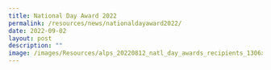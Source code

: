 ```yaml
---
title: National Day Award 2022
permalink: /resources/news/nationaldayaward2022/
date: 2022-09-02
layout: post
description: ""
image: /images/Resources/alps_20220812_natl_day_awards_recipients_1306x1844.png
---
```

